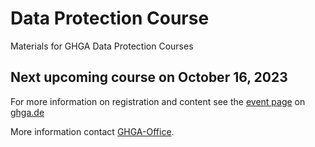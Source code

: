 # Data Protection Course
Materials for GHGA Data Protection Courses

## Next upcoming course on October 16, 2023
For more information on registration and content see the [event page](https://www.ghga.de/events/detail/ghga-webinar-data-protection-course-for-human-research) on [ghga.de](https://www.ghga.de/)

More information contact [GHGA-Office](ghga-office@dkfz-heidelberg.de).



